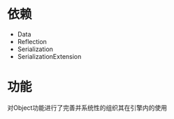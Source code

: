 ﻿# 依赖

- Data
- Reflection
- Serialization
- SerializationExtension

# 功能

对Object功能进行了完善并系统性的组织其在引擎内的使用